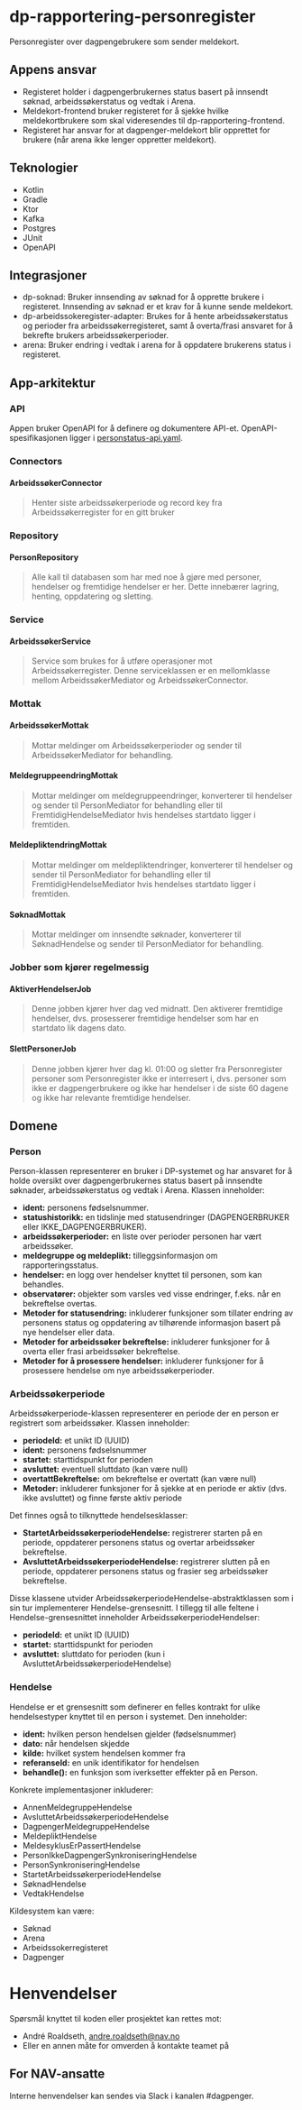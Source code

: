 # dp-rapportering-personregister
Personregister over dagpengebrukere som sender meldekort.

## Appens ansvar
- Registeret holder i dagpengerbrukernes status basert på innsendt søknad, arbeidssøkerstatus og vedtak i Arena.
- Meldekort-frontend bruker registeret for å sjekke hvilke meldekortbrukere som skal videresendes til dp-rapportering-frontend.
- Registeret har ansvar for at dagpenger-meldekort blir opprettet for brukere (når arena ikke lenger oppretter meldekort).

## Teknologier

- Kotlin
- Gradle
- Ktor
- Kafka
- Postgres
- JUnit
- OpenAPI

## Integrasjoner
- dp-soknad: Bruker innsending av søknad for å opprette brukere i registeret. Innsending av søknad er et krav for å kunne sende meldekort.
- dp-arbeidssokeregister-adapter: Brukes for å hente arbeidssøkerstatus og perioder fra arbeidssøkerregisteret, samt å overta/frasi ansvaret for å bekrefte brukers arbeidssøkerperioder.
- arena: Bruker endring i vedtak i arena for å oppdatere brukerens status i registeret.

## App-arkitektur

### API

Appen bruker OpenAPI for å definere og dokumentere API-et. OpenAPI-spesifikasjonen ligger i [personstatus-api.yaml](openapi/src/main/resources/personstatus-api.yaml).

### Connectors

#### ArbeidssøkerConnector

> Henter siste arbeidssøkerperiode og record key fra Arbeidssøkerregister for en gitt bruker

### Repository

#### PersonRepository

> Alle kall til databasen som har med noe å gjøre med personer, hendelser og fremtidige hendelser er her. Dette innebærer lagring, henting, oppdatering og sletting.

### Service

#### ArbeidssøkerService

> Service som brukes for å utføre operasjoner mot Arbeidssøkerregister. Denne serviceklassen er en mellomklasse mellom ArbeidssøkerMediator og ArbeidssøkerConnector.

### Mottak

#### ArbeidssøkerMottak

> Mottar meldinger om Arbeidssøkerperioder og sender til ArbeidssøkerMediator for behandling.

#### MeldegruppeendringMottak

> Mottar meldinger om meldegruppeendringer, konverterer til hendelser og sender til PersonMediator for behandling eller til FremtidigHendelseMediator hvis hendelses startdato ligger i fremtiden.

#### MeldepliktendringMottak

> Mottar meldinger om meldepliktendringer, konverterer til hendelser og sender til PersonMediator for behandling eller til FremtidigHendelseMediator hvis hendelses startdato ligger i fremtiden.

#### SøknadMottak

> Mottar meldinger om innsendte søknader, konverterer til SøknadHendelse og sender til PersonMediator for behandling.

### Jobber som kjører regelmessig

#### AktiverHendelserJob

> Denne jobben kjører hver dag ved midnatt. Den aktiverer fremtidige hendelser, dvs. prosesserer fremtidige hendelser som har en startdato lik dagens dato.

#### SlettPersonerJob

> Denne jobben kjører hver dag kl. 01:00 og sletter fra Personregister personer som Personregister ikke er interresert i, dvs. personer som ikke er dagpengerbrukere og ikke har hendelser i de siste 60 dagene og ikke har relevante fremtidige hendelser.

## Domene

### Person

Person-klassen representerer en bruker i DP-systemet og har ansvaret for å holde oversikt over dagpengerbrukernes status basert på innsendte søknader, arbeidssøkerstatus og vedtak i Arena.
Klassen inneholder:
- **ident:** personens fødselsnummer.
- **statushistorikk:** en tidslinje med statusendringer (DAGPENGERBRUKER eller IKKE_DAGPENGERBRUKER).
- **arbeidssøkerperioder:** en liste over perioder personen har vært arbeidssøker.
- **meldegruppe og meldeplikt:** tilleggsinformasjon om rapporteringsstatus.
- **hendelser:** en logg over hendelser knyttet til personen, som kan behandles.
- **observatører:** objekter som varsles ved visse endringer, f.eks. når en bekreftelse overtas.
- **Metoder for statusendring:** inkluderer funksjoner som tillater endring av personens status og oppdatering av tilhørende informasjon basert på nye hendelser eller data.
- **Metoder for arbeidssøker bekreftelse:** inkluderer funksjoner for å overta eller frasi arbeidssøker bekreftelse.
- **Metoder for å prosessere hendelser:** inkluderer funksjoner for å prosessere hendelse om nye arbeidssøkerperioder.

### Arbeidssøkerperiode

Arbeidssøkerperiode-klassen representerer en periode der en person er registrert som arbeidssøker.
Klassen inneholder:
- **periodeId:** et unikt ID (UUID)
- **ident:** personens fødselsnummer
- **startet:** starttidspunkt for perioden
- **avsluttet:** eventuell sluttdato (kan være null)
- **overtattBekreftelse:** om bekreftelse er overtatt (kan være null)
- **Metoder:** inkluderer funksjoner for å sjekke at en periode er aktiv (dvs. ikke avsluttet) og finne første aktiv periode

Det finnes også to tilknyttede hendelsesklasser:
- **StartetArbeidssøkerperiodeHendelse:** registrerer starten på en periode, oppdaterer personens status og overtar arbeidssøker bekreftelse.
- **AvsluttetArbeidssøkerperiodeHendelse:** registrerer slutten på en periode, oppdaterer personens status og frasier seg arbeidssøker bekreftelse.

Disse klassene utvider ArbeidssøkerperiodeHendelse-abstraktklassen som i sin tur implementerer Hendelse-grensesnitt.
I tillegg til alle feltene i Hendelse-grensesnittet inneholder ArbeidssøkerperiodeHendelser:
- **periodeId:** et unikt ID (UUID)
- **startet:** starttidspunkt for perioden
- **avsluttet:** sluttdato for perioden (kun i AvsluttetArbeidssøkerperiodeHendelse)

### Hendelse

Hendelse er et grensesnitt som definerer en felles kontrakt for ulike hendelsestyper knyttet til en person i systemet.
Den inneholder:
- **ident:** hvilken person hendelsen gjelder (fødselsnummer)
- **dato:** når hendelsen skjedde
- **kilde:** hvilket system hendelsen kommer fra
- **referanseId:** en unik identifikator for hendelsen
- **behandle():** en funksjon som iverksetter effekter på en Person.

Konkrete implementasjoner inkluderer:
- AnnenMeldegruppeHendelse
- AvsluttetArbeidssøkerperiodeHendelse
- DagpengerMeldegruppeHendelse
- MeldepliktHendelse
- MeldesyklusErPassertHendelse
- PersonIkkeDagpengerSynkroniseringHendelse
- PersonSynkroniseringHendelse
- StartetArbeidssøkerperiodeHendelse
- SøknadHendelse
- VedtakHendelse

Kildesystem kan være:
- Søknad
- Arena
- Arbeidssokerregisteret
- Dagpenger

# Henvendelser

Spørsmål knyttet til koden eller prosjektet kan rettes mot:

* André Roaldseth, andre.roaldseth@nav.no
* Eller en annen måte for omverden å kontakte teamet på

## For NAV-ansatte

Interne henvendelser kan sendes via Slack i kanalen #dagpenger.
